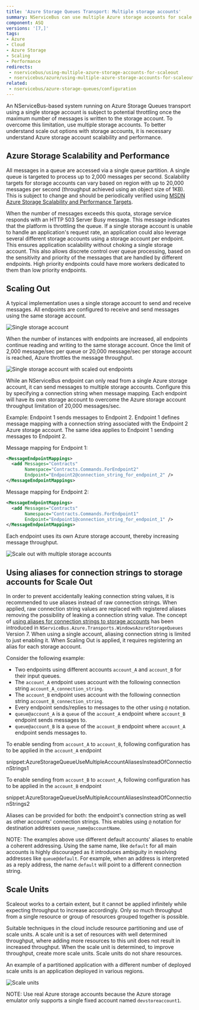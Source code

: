 ```yaml
---
title: 'Azure Storage Queues Transport: Multiple storage accounts'
summary: NServiceBus can use multiple Azure storage accounts for scale out
component: ASQ
versions: '[7,]'
tags:
- Azure
- Cloud
- Azure Storage
- Scaling
- Performance
redirects:
 - nservicebus/using-multiple-azure-storage-accounts-for-scaleout
 - nservicebus/azure/using-multiple-azure-storage-accounts-for-scaleout
related:
 - nservicebus/azure-storage-queues/configuration
---
```


An NServiceBus-based system running on Azure Storage Queues transport using a single storage account is subject to potential throttling once the maximum number of messages is written to the storage account. To overcome this limitation, use multiple storage accounts. To better understand scale out options with storage accounts, it is necessary understand Azure storage account scalability and performance.


## Azure Storage Scalability and Performance

All messages in a queue are accessed via a single queue partition. A single queue is targeted to process up to 2,000 messages per second. Scalability targets for storage accounts can vary based on region with up to 20,000 messages per second (throughput achieved using an object size of 1KB). This is subject to change and should be periodically verified using [MSDN Azure Storage Scalability and Performance Targets](https://azure.microsoft.com/en-us/documentation/articles/storage-scalability-targets/).

When the number of messages exceeds this quota, storage service responds with an HTTP 503 Server Busy message. This message indicates that the platform is throttling the queue. If a single storage account is unable to handle an application's request rate, an application could also leverage several different storage accounts using a storage account per endpoint. This ensures application scalability without choking a single storage account. This also allows discrete control over queue processing, based on the sensitivity and priority of the messages that are handled by different endpoints. High priority endpoints could have more workers dedicated to them than low priority endpoints.


## Scaling Out

A typical implementation uses a single storage account to send and receive messages. All endpoints are configured to receive and send messages using the same storage account.

![Single storage account](azure01.png "width=50%")

When the number of instances with endpoints are increased, all endpoints continue reading and writing to the same storage account. Once the limit of 2,000 message/sec per queue or 20,000 message/sec per storage account is reached, Azure throttles the message throughput.

![Single storage account with scaled out endpoints](azure02.png "width=50%")

While an NServiceBus endpoint can only read from a single Azure storage account, it can send messages to multiple storage accounts. Configure this by specifying a connection string when message mapping. Each endpoint will have its own storage account to overcome the Azure storage account throughput limitation of 20,000 messages/sec.

Example: Endpoint 1 sends messages to Endpoint 2. Endpoint 1 defines message mapping with a connection string associated with the Endpoint 2 Azure storage account. The same idea applies to Endpoint 1 sending messages to Endpoint 2.

Message mapping for Endpoint 1:

```xml
<MessageEndpointMappings>
  <add Messages="Contracts"
       Namespace="Contracts.Commands.ForEndpoint2"
       Endpoint="Endpoint2@connection_string_for_endpoint_2" />
</MessageEndpointMappings>
```

Message mapping for Endpoint 2:

```xml
<MessageEndpointMappings>
  <add Messages="Contracts"
       Namespace="Contracts.Commands.ForEndpoint1"
       Endpoint="Endpoint1@connection_string_for_endpoint_1" />
</MessageEndpointMappings>
```

Each endpoint uses its own Azure storage account, thereby increasing message throughput.


![Scale out with multiple storage accounts](azure03.png "width=50%")


## Using aliases for connection strings to storage accounts for Scale Out

In order to prevent accidentally leaking connection string values, it is recommended to use aliases instead of raw connection strings. When applied, raw connection string values are replaced with registered aliases removing the possibility of leaking a connection string value. The concept of [using aliases for connection strings to storage accounts](/nservicebus/azure-storage-queues/configuration.md#using-aliases-for-connection-strings-to-storage-accounts) has been introduced in `NServiceBus.Azure.Transports.WindowsAzureStorageQueues` Version 7. When using a single account, aliasing connection string is limited to just enabling it. When Scaling Out is applied, it requires registering an alias for each storage account.

Consider the following example:

 * Two endpoints using different accounts `account_A` and `account_B` for their input queues.
 * The `account_A` endpoint uses account with the following connection string `account_A_connection_string`.
 * The `account_B` endpoint uses account with the following connection string `account_B_connection_string`.
 * Every endpoint sends/replies to messages to the other using `@` notation.
  * `queue@account_A` is a `queue` of the `account_A` endpoint where `account_B` endpoint sends messages to.
  * `queue@account_B` is a `queue` of the `account_B` endpoint where `account_A` endpoint sends messages to.

To enable sending from `account_A` to `account_B`, following configuration has to be applied in the `account_A` endpoint

snippet:AzureStorageQueueUseMultipleAccountAliasesInsteadOfConnectionStrings1

To enable sending from `account_B` to `account_A`, following configuration has to be applied in the `account_B` endpoint

snippet:AzureStorageQueueUseMultipleAccountAliasesInsteadOfConnectionStrings2

Aliases can be provided for both: the endpoint's connection string as well as other accounts' connection strings. This enables using `@` notation for destination addresses `queue_name@accountName`.

NOTE: The examples above use different default accounts' aliases to enable a coherent addressing. Using the same name, like `default` for all main accounts is highly discouraged as it introduces ambiguity in resolving addresses like `queue@default`. For example, when an address is interpreted as a reply address, the name `default` will point to a different connection string.


## Scale Units

Scaleout works to a certain extent, but it cannot be applied infinitely while expecting throughput to increase accordingly. Only so much throughput from a single resource or group of resources grouped together is possible.

Suitable techniques in the cloud include resource partitioning and use of scale units. A scale unit is a set of resources with well determined throughput, where adding more resources to this unit does not result in increased throughput. When the scale unit is determined, to improve throughput, create more scale units. Scale units do not share resources.

An example of a partitioned application with a different number of deployed scale units is an application deployed in various regions.

![Scale units](azure04.png "width=50%")

NOTE: Use real Azure storage accounts because the Azure storage emulator only supports a single fixed account named `devstoreaccount1`.